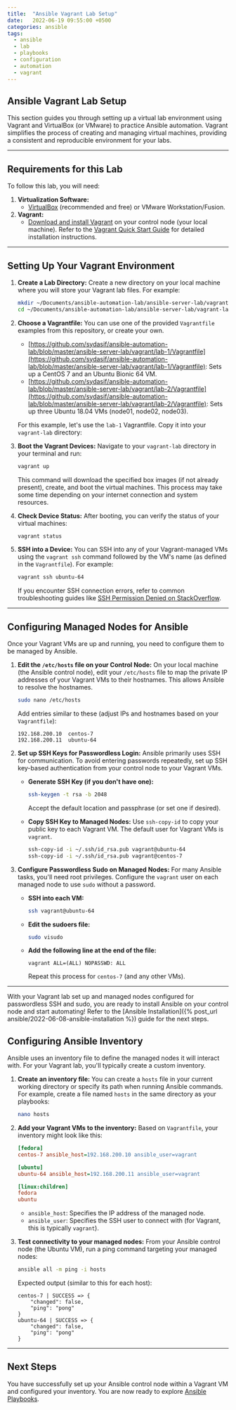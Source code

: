 ```yaml
---
title:  "Ansible Vagrant Lab Setup"
date:   2022-06-19 09:55:00 +0500
categories: ansible
tags:
  - ansible
  - lab
  - playbooks
  - configuration
  - automation
  - vagrant
---
```


## Ansible Vagrant Lab Setup
This section guides you through setting up a virtual lab environment using Vagrant and VirtualBox (or VMware) to practice Ansible automation. Vagrant simplifies the process of creating and managing virtual machines, providing a consistent and reproducible environment for your labs.

---

## Requirements for this Lab

To follow this lab, you will need:

1.  **Virtualization Software:**
    *   [VirtualBox](https://www.virtualbox.org/wiki/Downloads) (recommended and free) or VMware Workstation/Fusion.
2.  **Vagrant:**
    *   [Download and install Vagrant](https://www.vagrantup.com/downloads) on your control node (your local machine). Refer to the [Vagrant Quick Start Guide](https://learn.hashicorp.com/tutorials/vagrant/getting-started-index?in=vagrant/getting-started) for detailed installation instructions.

---

## Setting Up Your Vagrant Environment

1.  **Create a Lab Directory:**
    Create a new directory on your local machine where you will store your Vagrant lab files. For example:
    ```bash
    mkdir ~/Documents/ansible-automation-lab/ansible-server-lab/vagrant-lab
    cd ~/Documents/ansible-automation-lab/ansible-server-lab/vagrant-lab
    ```

2.  **Choose a Vagrantfile:**
    You can use one of the provided `Vagrantfile` examples from this repository, or create your own.
    *   [https://github.com/sydasif/ansible-automation-lab/blob/master/ansible-server-lab/vagrant/lab-1/Vagrantfile](https://github.com/sydasif/ansible-automation-lab/blob/master/ansible-server-lab/vagrant/lab-1/Vagrantfile): Sets up a CentOS 7 and an Ubuntu Bionic 64 VM.
    *   [https://github.com/sydasif/ansible-automation-lab/blob/master/ansible-server-lab/vagrant/lab-2/Vagrantfile](https://github.com/sydasif/ansible-automation-lab/blob/master/ansible-server-lab/vagrant/lab-2/Vagrantfile): Sets up three Ubuntu 18.04 VMs (node01, node02, node03).

    For this example, let's use the `lab-1` Vagrantfile. Copy it into your `vagrant-lab` directory:

3.  **Boot the Vagrant Devices:**
    Navigate to your `vagrant-lab` directory in your terminal and run:
    ```bash
    vagrant up
    ```
    This command will download the specified box images (if not already present), create, and boot the virtual machines. This process may take some time depending on your internet connection and system resources.

4.  **Check Device Status:**
    After booting, you can verify the status of your virtual machines:
    ```bash
    vagrant status
    ```

5.  **SSH into a Device:**
    You can SSH into any of your Vagrant-managed VMs using the `vagrant ssh` command followed by the VM's name (as defined in the `Vagrantfile`). For example:
    ```bash
    vagrant ssh ubuntu-64
    ```
    If you encounter SSH connection errors, refer to common troubleshooting guides like [SSH Permission Denied on StackOverflow](https://stackoverflow.com/questions/36300446/ssh-permission-denied-publickey-gssapi-with-mic).

---

## Configuring Managed Nodes for Ansible

Once your Vagrant VMs are up and running, you need to configure them to be managed by Ansible.

1.  **Edit the `/etc/hosts` file on your Control Node:**
    On your local machine (the Ansible control node), edit your `/etc/hosts` file to map the private IP addresses of your Vagrant VMs to their hostnames. This allows Ansible to resolve the hostnames.

    ```bash
    sudo nano /etc/hosts
    ```
    Add entries similar to these (adjust IPs and hostnames based on your `Vagrantfile`):
    ```text
    192.168.200.10  centos-7
    192.168.200.11  ubuntu-64
    ```

2.  **Set up SSH Keys for Passwordless Login:**
    Ansible primarily uses SSH for communication. To avoid entering passwords repeatedly, set up SSH key-based authentication from your control node to your Vagrant VMs.

    *   **Generate SSH Key (if you don't have one):**
        ```bash
        ssh-keygen -t rsa -b 2048
        ```
        Accept the default location and passphrase (or set one if desired).

    *   **Copy SSH Key to Managed Nodes:**
        Use `ssh-copy-id` to copy your public key to each Vagrant VM. The default user for Vagrant VMs is `vagrant`.
        ```bash
        ssh-copy-id -i ~/.ssh/id_rsa.pub vagrant@ubuntu-64
        ssh-copy-id -i ~/.ssh/id_rsa.pub vagrant@centos-7
        ```

3.  **Configure Passwordless Sudo on Managed Nodes:**
    For many Ansible tasks, you'll need root privileges. Configure the `vagrant` user on each managed node to use `sudo` without a password.

    *   **SSH into each VM:**
        ```bash
        ssh vagrant@ubuntu-64
        ```
    *   **Edit the sudoers file:**
        ```bash
        sudo visudo
        ```
    *   **Add the following line at the end of the file:**
        ```text
        vagrant ALL=(ALL) NOPASSWD: ALL
        ```
        Repeat this process for `centos-7` (and any other VMs).

---

With your Vagrant lab set up and managed nodes configured for passwordless SSH and sudo, you are ready to install Ansible on your control node and start automating! Refer to the [Ansible Installation]({% post_url ansible/2022-06-08-ansible-installation %}) guide for the next steps.

## Configuring Ansible Inventory

Ansible uses an inventory file to define the managed nodes it will interact with. For your Vagrant lab, you'll typically create a custom inventory.

1.  **Create an inventory file:**
    You can create a `hosts` file in your current working directory or specify its path when running Ansible commands. For example, create a file named `hosts` in the same directory as your playbooks:
    ```bash
    nano hosts
    ```

2.  **Add your Vagrant VMs to the inventory:**
    Based on `Vagrantfile`, your inventory might look like this:

    ```ini
    [fedora]
    centos-7 ansible_host=192.168.200.10 ansible_user=vagrant

    [ubuntu]
    ubuntu-64 ansible_host=192.168.200.11 ansible_user=vagrant

    [linux:children]
    fedora
    ubuntu
    ```
    *   `ansible_host`: Specifies the IP address of the managed node.
    *   `ansible_user`: Specifies the SSH user to connect with (for Vagrant, this is typically `vagrant`).

3.  **Test connectivity to your managed nodes:**
    From your Ansible control node (the Ubuntu VM), run a ping command targeting your managed nodes:
    ```bash
    ansible all -m ping -i hosts
    ```
    Expected output (similar to this for each host):
    ```plaintext
    centos-7 | SUCCESS => {
        "changed": false,
        "ping": "pong"
    }
    ubuntu-64 | SUCCESS => {
        "changed": false,
        "ping": "pong"
    }
    ```

---

## Next Steps

You have successfully set up your Ansible control node within a Vagrant VM and configured your inventory. You are now ready to explore [Ansible Playbooks](https://github.com/sydasif/ansible-automation-lab/tree/master/ansible-server-lab/playbooks).
